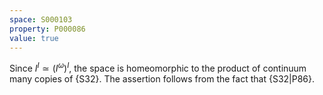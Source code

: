 ```yaml
---
space: S000103
property: P000086
value: true
---
```


Since $I^I\simeq (I^\omega)^I$, the space is homeomorphic to the product
of continuum many copies of {S32}.
The assertion follows from the fact that {S32|P86}.
